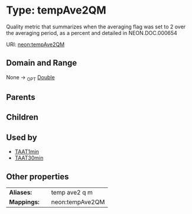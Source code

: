 
# Type: tempAve2QM


Quality metric that summarizes when the averaging flag was set to 2 over the averaging period, as a percent and detailed in NEON.DOC.000654

URI: [neon:tempAve2QM](https://data.neonscience.org/tempAve2QM)


## Domain and Range

None ->  <sub>OPT</sub> [Double](types/Double.md)

## Parents


## Children


## Used by

 * [TAAT1min](TAAT1min.md)
 * [TAAT30min](TAAT30min.md)

## Other properties

|  |  |  |
| --- | --- | --- |
| **Aliases:** | | temp ave2 q m |
| **Mappings:** | | neon:tempAve2QM |

